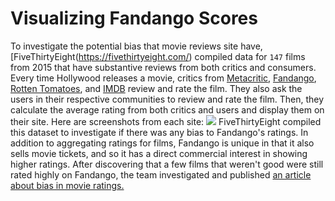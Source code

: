 # Visualizing Fandango Scores

To investigate the potential bias that movie reviews site have, [FiveThirtyEight(https://fivethirtyeight.com/) 
compiled data for `147` films from 2015 that have substantive reviews from both 
critics and consumers. Every time Hollywood releases a movie, critics from 
[Metacritic](https://www.metacritic.com/), [Fandango](https://www.fandango.com/), [Rotten Tomatoes](https://www.rottentomatoes.com/), and [IMDB](https://www.imdb.com/) review and rate the film. 
They also ask the users in their respective communities to review and rate the film. Then, they calculate the average rating from both critics and users and display them on their site. Here are screenshots from each site:
![](https://s3.amazonaws.com/dq-content/review_sites_screenshots.png)
FiveThirtyEight compiled this dataset to investigate if there was any bias to Fandango's ratings. In addition to aggregating ratings for films, Fandango is unique in that it also sells movie tickets, and so it has a direct commercial interest in showing higher ratings. After discovering that a few films that weren't good were still rated highly on Fandango, the team investigated and published [an article about bias in movie ratings.](http://fivethirtyeight.com/features/fandango-movies-ratings/)
